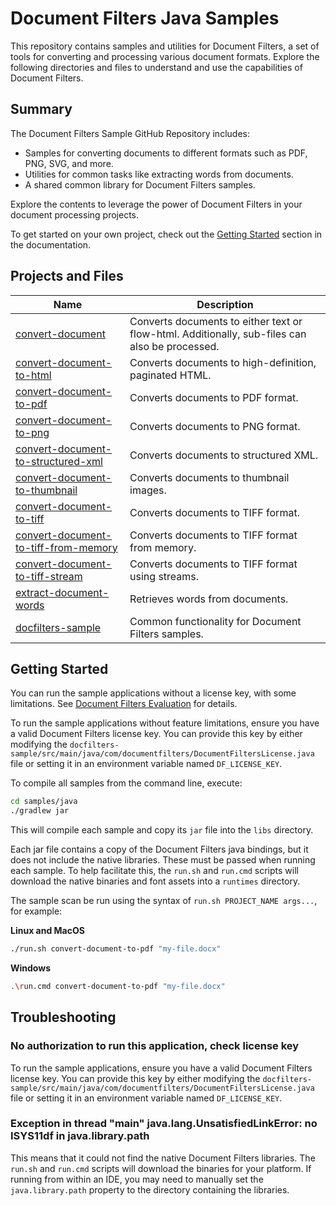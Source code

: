 # Document Filters Java Samples

This repository contains samples and utilities for Document Filters, a set of
tools for converting and processing various document formats. Explore the
following directories and files to understand and use the capabilities of
Document Filters.

## Summary

The Document Filters Sample GitHub Repository includes:

- Samples for converting documents to different formats such as PDF, PNG, SVG,
  and more.
- Utilities for common tasks like extracting words from documents.
- A shared common library for Document Filters samples.

Explore the contents to leverage the power of Document Filters in your document
processing projects.

To get started on your own project, check out the [Getting
Started](https://docs.hyland.com/DocumentFilters/en_US/Print/getting_started_with_document_filters/create_a_java_api_application.html)
section in the documentation.

## Projects and Files

| Name                                                                           | Description                                                                                    |
| ------------------------------------------------------------------------------ | ---------------------------------------------------------------------------------------------- |
| [convert-document](./convert-document)                                         | Converts documents to either text or flow-html. Additionally, sub-files can also be processed. |
| [convert-document-to-html](./convert-document-to-html)                         | Converts documents to high-definition, paginated HTML.                                         |
| [convert-document-to-pdf](./convert-document-to-pdf)                           | Converts documents to PDF format.                                                              |
| [convert-document-to-png](./convert-document-to-png)                           | Converts documents to PNG format.                                                              |
| [convert-document-to-structured-xml](./convert-document-to-structured-xml)     | Converts documents to structured XML.                                                          |
| [convert-document-to-thumbnail](./convert-document-to-thumbnail)               | Converts documents to thumbnail images.                                                        |
| [convert-document-to-tiff](./convert-document-to-tiff)                         | Converts documents to TIFF format.                                                             |
| [convert-document-to-tiff-from-memory](./convert-document-to-tiff-from-memory) | Converts documents to TIFF format from memory.                                                 |
| [convert-document-to-tiff-stream](./convert-document-to-tiff-stream)           | Converts documents to TIFF format using streams.                                               |
| [extract-document-words](./extract-document-words)                             | Retrieves words from documents.                                                                |
| [docfilters-sample](./docfilters-sample)                                       | Common functionality for Document Filters samples.                                             |

## Getting Started

You can run the sample applications without a license key, with some limitations.  See [Document Filters Evaluation](./EVAL.md) for details.

To run the sample applications without feature limitations, ensure you have a valid Document Filters license
key. You can provide this key by either modifying the
`docfilters-sample/src/main/java/com/documentfilters/DocumentFiltersLicense.java`
file or setting it in an environment variable named `DF_LICENSE_KEY`.

To compile all samples from the command line, execute:

```bash
cd samples/java
./gradlew jar
```

This will compile each sample and copy its `jar` file into the `libs` directory.

Each jar file contains a copy of the Document Filters java bindings, but it does
not include the native libraries. These must be passed when running each sample.
To help facilitate this, the `run.sh` and `run.cmd` scripts will download the
native binaries and font assets into a `runtimes` directory.

The sample scan be run using the syntax of `run.sh PROJECT_NAME args...`, for example:

**Linux and MacOS**

```bash
./run.sh convert-document-to-pdf "my-file.docx"
```

**Windows**

```bash
.\run.cmd convert-document-to-pdf "my-file.docx"
```

## Troubleshooting

### No authorization to run this application, check license key

To run the sample applications, ensure you have a valid Document Filters license
key. You can provide this key by either modifying the
`docfilters-sample/src/main/java/com/documentfilters/DocumentFiltersLicense.java`
file or setting it in an environment variable named `DF_LICENSE_KEY`.

### Exception in thread "main" java.lang.UnsatisfiedLinkError: no ISYS11df in java.library.path

This means that it could not find the native Document Filters libraries. The
`run.sh` and `run.cmd` scripts will download the binaries for your platform. If
running from within an IDE, you may need to manually set the `java.library.path`
property to the directory containing the libraries.
